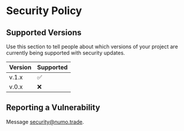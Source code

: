 # Security Policy

## Supported Versions

Use this section to tell people about which versions of your project are
currently being supported with security updates.

| Version | Supported          |
| ------- | ------------------ |
| v.1.x   | :white_check_mark: |
| v.0.x   | :x:                |


## Reporting a Vulnerability

Message security@numo.trade.
